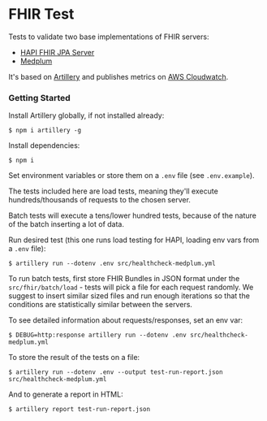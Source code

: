 # FHIR Test

Tests to validate two base implementations of FHIR servers:

- [HAPI FHIR JPA Server](https://github.com/hapifhir/hapi-fhir-jpaserver-starter)
- [Medplum](https://github.com/medplum/medplum)

It's based on [Artillery](https://www.artillery.io/) and publishes metrics on [AWS Cloudwatch](https://aws.amazon.com/cloudwatch/).

### Getting Started

Install Artillery globally, if not installed already:

```shell
$ npm i artillery -g
```

Install dependencies:

```shell
$ npm i
```

Set environment variables or store them on a `.env` file (see `.env.example`).

The tests included here are load tests, meaning they'll execute hundreds/thousands of requests to the chosen server.

Batch tests will execute a tens/lower hundred tests, because of the nature of the batch inserting a lot of data.

Run desired test (this one runs load testing for HAPI, loading env vars from a `.env` file):

```shell
$ artillery run --dotenv .env src/healthcheck-medplum.yml
```

To run batch tests, first store FHIR Bundles in JSON format under the `src/fhir/batch/load` - tests will pick a file for
each request randomly. We suggest to insert similar sized files and run enough iterations so that the conditions are
statistically similar between the servers.

To see detailed information about requests/responses, set an env var:

```shell
$ DEBUG=http:response artillery run --dotenv .env src/healthcheck-medplum.yml
```

To store the result of the tests on a file:

```shell
$ artillery run --dotenv .env --output test-run-report.json src/healthcheck-medplum.yml
```

And to generate a report in HTML:

```shell
$ artillery report test-run-report.json
```
